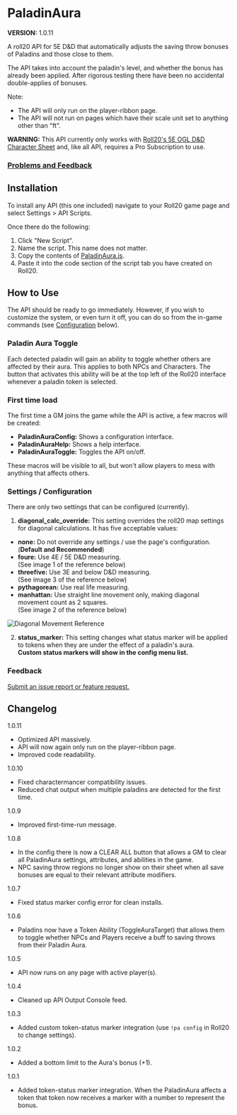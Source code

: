 # PaladinAura

**VERSION:** 1.0.11

A roll20 API for 5E D&D that automatically adjusts the saving throw bonuses of Paladins and those close to them.

The API takes into account the paladin's level, and whether the bonus has already been applied. After rigorous testing there have been no accidental double-applies of bonuses.

Note:

- The API will only run on the player-ribbon page.
- The API will not run on pages which have their scale unit set to anything other than "ft".

**WARNING:** This API currently only works with [Roll20's 5E OGL D&D Character Sheet](https://wiki.roll20.net/5th_Edition_OGL_by_Roll20) and, like all API, requires a Pro Subscription to use.

### [Problems and Feedback](#Feedback)

## Installation

To install any API (this one included) navigate to your Roll20 game page and select Settings > API Scripts.

Once there do the following:

1. Click "New Script".
2. Name the script. This name does not matter.
3. Copy the contents of [PaladinAura.js](https://github.com/LaytonGB/PaladinAura/raw/master/PaladinAura.js).
4. Paste it into the code section of the script tab you have created on Roll20.

## How to Use

The API should be ready to go immediately. However, if you wish to customize the system, or even turn it off, you can do so from the in-game commands (see [Configuration](#Settings--Configuration) below).

### Paladin Aura Toggle

Each detected paladin will gain an ability to toggle whether others are affected by their aura. This applies to both NPCs and Characters. The button that activates this ability will be at the top left of the Roll20 interface whenever a paladin token is selected.

### First time load

The first time a GM joins the game while the API is active, a few macros will be created: 

- **PaladinAuraConfig:** Shows a configuration interface.
- **PaladinAuraHelp:** Shows a help interface.
- **PaladinAuraToggle:** Toggles the API on/off.

These macros will be visible to all, but won't allow players to mess with anything that affects others.

### Settings / Configuration

There are only two settings that can be configured (currently).

1. **diagonal_calc_override:** This setting overrides the roll20 map settings for diagonal calculations. It has five acceptable values:

- **none:** Do not override any settings / use the page's configuration. (**Default and Recommended**)
- **foure:** Use 4E / 5E D&D measuring.<br>(See image 1 of the reference below)
- **threefive:** Use 3E and below D&D measuring.<br>(See image 3 of the reference below)
- **pythagorean:** Use real life measuring.
- **manhattan:** Use straight line movement only, making diagonal movement count as 2 squares.<br>(See image 2 of the reference below)

![Diagonal Movement Reference](https://i.imgur.com/tZyn79Z.png)

2. **status_marker:** This setting changes what status marker will be applied to tokens when they are under the effect of a paladin's aura.<br>**Custom status markers will show in the config menu list.**

### Feedback

[Submit an issue report or feature request.](https://github.com/LaytonGB/PaladinAura/issues/new/choose)

## Changelog

1.0.11
- Optimized API massively. 
- API will now again only run on the player-ribbon page.
- Improved code readability.

1.0.10
- Fixed charactermancer compatibility issues.
- Reduced chat output when multiple paladins are detected for the first time.

1.0.9
- Improved first-time-run message.

1.0.8
- In the config there is now a CLEAR ALL button that allows a GM to clear all PaladinAura settings, attributes, and abilities in the game.
- NPC saving throw regions no longer show on their sheet when all save bonuses are equal to their relevant attribute modifiers.

1.0.7
- Fixed status marker config error for clean installs.

1.0.6
- Paladins now have a Token Ability (ToggleAuraTarget) that allows them to toggle whether NPCs and Players receive a buff to saving throws from their Paladin Aura.

1.0.5
- API now runs on any page with active player(s).

1.0.4
- Cleaned up API Output Console feed.

1.0.3
- Added custom token-status marker integration (use `!pa config` in Roll20 to change settings).

1.0.2
- Added a bottom limit to the Aura's bonus (+1).

1.0.1
- Added token-status marker integration. When the PaladinAura affects a token that token now receives a marker with a number to represent the bonus.

